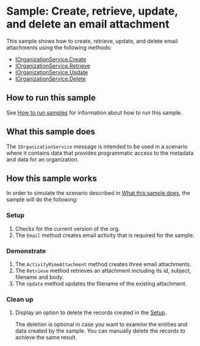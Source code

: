# Sample: Create, retrieve, update, and delete an email attachment

This sample shows how to create, retrieve, update, and delete email attachments using the following methods:

- [IOrganizationService.Create](https://docs.microsoft.com/en-us/dotnet/api/microsoft.xrm.sdk.iorganizationservice.create?view=dynamics-general-ce-9)
- [IOrganizationService.Retrieve](https://docs.microsoft.com/en-us/dotnet/api/microsoft.xrm.sdk.iorganizationservice.retrieve?view=dynamics-general-ce-9)
- [IOrganizationService.Update](https://docs.microsoft.com/en-us/dotnet/api/microsoft.xrm.sdk.iorganizationservice.update?view=dynamics-general-ce-9)
- [IOrganizationService.Delete](https://docs.microsoft.com/en-us/dotnet/api/microsoft.xrm.sdk.iorganizationservice.delete?view=dynamics-general-ce-9)

## How to run this sample

See [How to run samples](https://github.com/microsoft/PowerApps-Samples/blob/master/cds/README.md) for information about how to run this sample.

## What this sample does

The `IOrganizationService` message is intended to be used in a scenario where it contains data that provides programmatic access to the metadata and data for an organization.

## How this sample works

In order to simulate the scenario described in [What this sample does](#what-this-sample-does), the sample will do the following:

### Setup

1. Checks for the current version of the org.
1. The `Email` method creates email activity that is required for the sample.

### Demonstrate

1. The `ActivityMimeAttachment` method creates three email attachments. 
1. The `Retrieve` method retrieves an attachment including its id, subject, filename and body.
1. The `Update` method updates the filename of the existing attachment.


### Clean up

1. Display an option to delete the records created in the [Setup](#setup).

    The deletion is optional in case you want to examine the entities and data created by the sample. You can manually delete the records to achieve the same result.


